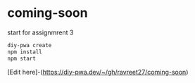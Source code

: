 # coming-soon
start for assignmrent 3

 ```bash
 diy-pwa create
 npm install 
 npm start 
 ```
[Edit here]-(https://diy-pwa.dev/~/gh/ravreet27/coming-soon)
